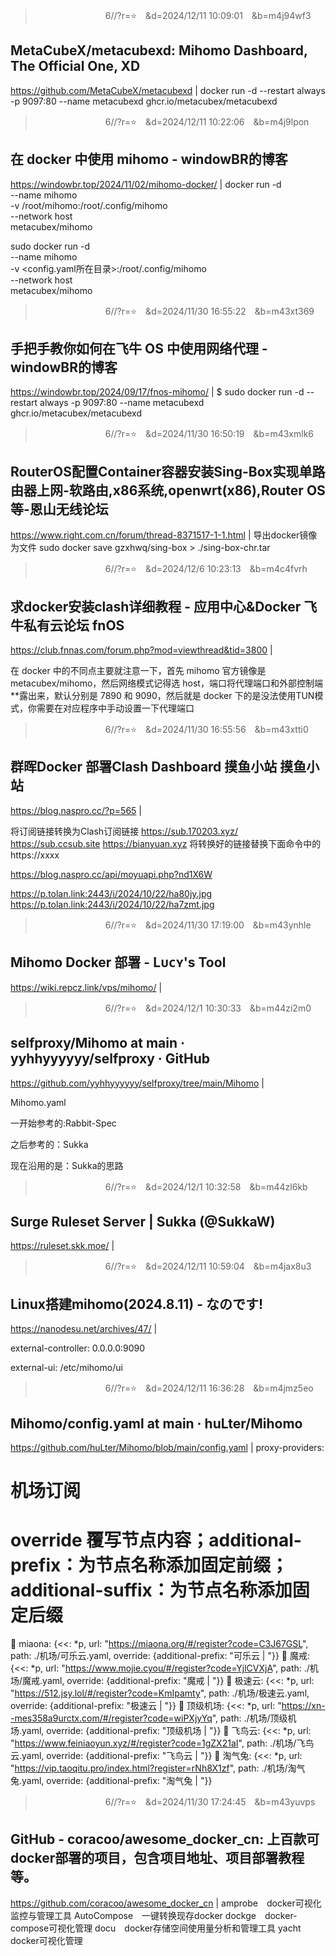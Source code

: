 
>　　　　　　　　6//?r=⭐　&d=2024/12/11 10:09:01　&b=m4j94wf3
## MetaCubeX/metacubexd: Mihomo Dashboard, The Official One, XD
https://github.com/MetaCubeX/metacubexd
|
docker run -d --restart always -p 9097:80 --name metacubexd ghcr.io/metacubex/metacubexd

>　　　　　　　　6//?r=⭐　&d=2024/12/11 10:22:06　&b=m4j9lpon
## 在 docker 中使用 mihomo - windowBR的博客
https://windowbr.top/2024/11/02/mihomo-docker/
|
docker run -d \
  --name mihomo \
  -v /root/mihomo:/root/.config/mihomo \
  --network host \
  metacubex/mihomo

sudo docker run -d \
  --name mihomo \
  -v <config.yaml所在目录>:/root/.config/mihomo \
  --network host \
  metacubex/mihomo

>　　　　　　　　6//?r=⭐　&d=2024/11/30 16:55:22　&b=m43xt369
## 手把手教你如何在飞牛 OS 中使用网络代理 - windowBR的博客
https://windowbr.top/2024/09/17/fnos-mihomo/
|
$ sudo docker run -d --restart always -p 9097:80 --name metacubexd ghcr.io/metacubex/metacubexd

>　　　　　　　　6//?r=⭐　&d=2024/11/30 16:50:19　&b=m43xmlk6
## RouterOS配置Container容器安装Sing-Box实现单路由器上网-软路由,x86系统,openwrt(x86),Router OS 等-恩山无线论坛
https://www.right.com.cn/forum/thread-8371517-1-1.html
|
导出docker镜像为文件
sudo  docker save gzxhwq/sing-box  >  ./sing-box-chr.tar

>　　　　　　　　6//?r=⭐　&d=2024/12/6 10:23:13　&b=m4c4fvrh
## 求docker安装clash详细教程 - 应用中心&Docker 飞牛私有云论坛 fnOS
https://club.fnnas.com/forum.php?mod=viewthread&tid=3800
|

在 docker 中的不同点主要就注意一下，首先 mihomo 官方镜像是 metacubex/mihomo，然后网络模式记得选 host，端口将代理端口和外部控制端**露出来，默认分别是 7890 和 9090，然后就是 docker 下的是没法使用TUN模式，你需要在对应程序中手动设置一下代理端口

>　　　　　　　　6//?r=⭐　&d=2024/11/30 16:55:56　&b=m43xtti0
## 群晖Docker 部署Clash Dashboard 摸鱼小站 摸鱼小站
https://blog.naspro.cc/?p=565
|

将订阅链接转换为Clash订阅链接
https://sub.170203.xyz/
https://sub.ccsub.site
https://bianyuan.xyz
将转换好的链接替换下面命令中的 https://xxxx

https://blog.naspro.cc/api/moyuapi.php?nd1X6W

https://p.tolan.link:2443/i/2024/10/22/ha80jy.jpg
https://p.tolan.link:2443/i/2024/10/22/ha7zmt.jpg

>　　　　　　　　6//?r=⭐　&d=2024/11/30 17:19:00　&b=m43ynhle
## Mihomo Docker 部署 - Lᴜᴄʏ's Tool
https://wiki.repcz.link/vps/mihomo/
|

>　　　　　　　　6//?r=⭐　&d=2024/12/1 10:30:33　&b=m44zi2m0
## selfproxy/Mihomo at main · yyhhyyyyyy/selfproxy · GitHub
https://github.com/yyhhyyyyyy/selfproxy/tree/main/Mihomo
|

Mihomo.yaml

一开始参考的:Rabbit-Spec

之后参考的：Sukka

现在沿用的是：Sukka的思路

>　　　　　　　　6//?r=⭐　&d=2024/12/1 10:32:58　&b=m44zl6kb
## Surge Ruleset Server | Sukka (@SukkaW)
https://ruleset.skk.moe/
|

>　　　　　　　　6//?r=⭐　&d=2024/12/11 10:59:04　&b=m4jax8u3
## Linux搭建mihomo(2024.8.11) - なのです!
https://nanodesu.net/archives/47/
|

external-controller: 0.0.0.0:9090

external-ui: /etc/mihomo/ui

>　　　　　　　　6//?r=⭐　&d=2024/12/11 16:36:28　&b=m4jmz5eo
## Mihomo/config.yaml at main · huLter/Mihomo
https://github.com/huLter/Mihomo/blob/main/config.yaml
|
proxy-providers:
# 机场订阅
# override 覆写节点内容；additional-prefix：为节点名称添加固定前缀；additional-suffix：为节点名称添加固定后缀

  🛫 miaona: {<<: *p, url: "https://miaona.org/#/register?code=C3J67GSL", path: ./机场/可乐云.yaml, override: {additional-prefix: "可乐云 | "}}
  🛫 魔戒: {<<: *p, url: "https://www.mojie.cyou/#/register?code=YjlCVXjA", path: ./机场/魔戒.yaml, override: {additional-prefix: "魔戒 | "}}
  🛫 极速云: {<<: *p, url: "https://512.jsy.lol/#/register?code=KmIpamty", path: ./机场/极速云.yaml, override: {additional-prefix: "极速云 | "}}
  🛫 顶级机场: {<<: *p, url: "https://xn--mes358a9urctx.com/#/register?code=wiPXjyYq", path: ./机场/顶级机场.yaml, override: {additional-prefix: "顶级机场 | "}}
  🛫 飞鸟云: {<<: *p, url: "https://www.feiniaoyun.xyz/#/register?code=1gZX21aI", path: ./机场/飞鸟云.yaml, override: {additional-prefix: "飞鸟云 | "}}
  🛫 淘气兔: {<<: *p, url: "https://vip.taoqitu.pro/index.html?register=rNh8X1zf", path: ./机场/淘气兔.yaml, override: {additional-prefix: "淘气兔 | "}}

>　　　　　　　　6//?r=⭐　&d=2024/11/30 17:24:45　&b=m43yuvps
## GitHub - coracoo/awesome_docker_cn: 上百款可docker部署的项目，包含项目地址、项目部署教程等。
https://github.com/coracoo/awesome_docker_cn
|
amprobe　docker可视化监控与管理工具
AutoCompose　一键转换现存docker
dockge　docker-compose可视化管理
docu　docker存储空间使用量分析和管理工具
yacht　docker可视化管理
